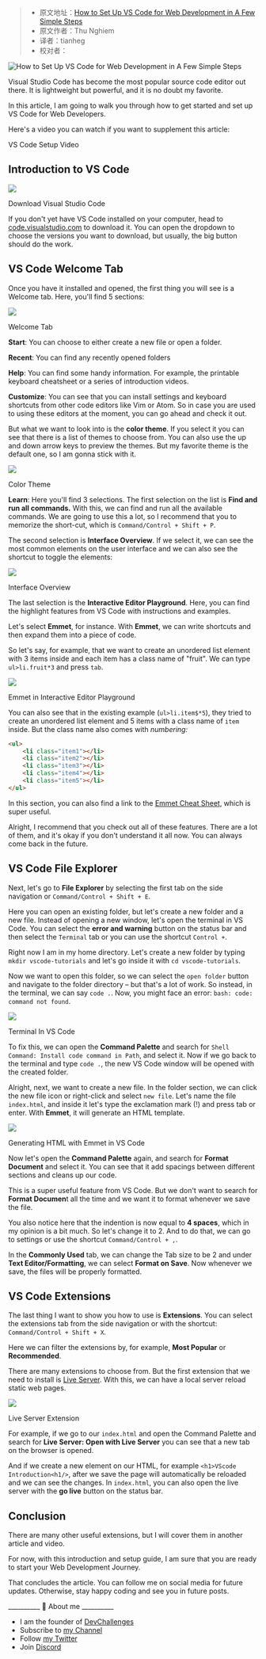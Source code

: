 > -   原文地址：[How to Set Up VS Code for Web Development in A Few Simple Steps](https://www.freecodecamp.org/news/how-to-set-up-vs-code-for-web-development/)
> -   原文作者：Thu Nghiem
> -   译者：tianheg
> -   校对者：


![How to Set Up VS Code for Web Development in A Few Simple Steps](https://www.freecodecamp.org/news/content/images/size/w2000/2021/01/ep11-vscode-1.jpg)

Visual Studio Code has become the most popular source code editor out there. It is lightweight but powerful, and it is no doubt my favorite.

In this article, I am going to walk you through how to get started and set up VS Code for Web Developers.  
  
Here's a video you can watch if you want to supplement this article:

VS Code Setup Video

## Introduction to VS Code

![](https://www.freecodecamp.org/news/content/images/2021/01/Screenshot-2021-01-20-at-17.22.57.png)

Download Visual Studio Code

If you don't yet have VS Code installed on your computer, head to  [code.visualstudio.com][1]  to download it. You can open the dropdown to choose the versions you want to download, but usually, the big button should do the work.

## VS Code Welcome Tab

Once you have it installed and opened, the first thing you will see is a Welcome tab. Here, you'll find 5 sections:

![](https://www.freecodecamp.org/news/content/images/2021/01/Screenshot-2021-01-20-at-17.26.12.png)

Welcome Tab

**Start**: You can choose to either create a new file or open a folder.

**Recent**: You can find any recently opened folders

**Help**: You can find some handy information. For example, the printable keyboard cheatsheet or a series of introduction videos.

**Customize**: You can see that you can install settings and keyboard shortcuts from other code editors like Vim or Atom. So in case you are used to using these editors at the moment, you can go ahead and check it out.

But what we want to look into is the  **color theme**. If you select it you can see that there is a list of themes to choose from. You can also use the up and down arrow keys to preview the themes. But my favorite theme is the default one, so I am gonna stick with it.

![](https://www.freecodecamp.org/news/content/images/2021/01/Screenshot-2021-01-20-at-17.59.13.png)

Color Theme

**Learn**: Here you'll find 3 selections. The first selection on the list is  **Find and run all commands.**  With this, we can find and run all the available commands. We are going to use this a lot, so I recommend that you to memorize the short-cut, which is  `Command/Control + Shift + P`.

The second selection is  **Interface Overview**. If we select it, we can see the most common elements on the user interface and we can also see the shortcut to toggle the elements:

![](https://www.freecodecamp.org/news/content/images/2021/01/Screenshot-2021-01-20-at-17.30.16.png)

Interface Overview

The last selection is the  **Interactive Editor Playground**. Here, you can find the highlight features from VS Code with instructions and examples.

Let's select  **Emmet**, for instance. With  **Emmet**, we can write shortcuts and then expand them into a piece of code.

So let's say, for example, that we want to create an unordered list element with 3 items inside and each item has a class name of "fruit". We can type  `ul>li.fruit*3`  and press  `tab`.

![](https://www.freecodecamp.org/news/content/images/2021/01/emmet.gif)

Emmet in Interactive Editor Playground

You can also see that in the existing example (`ul>li.item$*5`), they tried to create an unordered list element and 5 items with a class name of  `item`  inside. But the class name also comes with  _numbering:_

```html
<ul>
    <li class="item1"></li>
    <li class="item2"></li>
    <li class="item3"></li>
    <li class="item4"></li>
    <li class="item5"></li>
</ul>
```

In this section, you can also find a link to the  [Emmet Cheat Sheet][2], which is super useful.

Alright, I recommend that you check out all of these features. There are a lot of them, and it's okay if you don't understand it all now. You can always come back in the future.

## VS Code File Explorer

Next, let's go to  **File Explorer**  by selecting the first tab on the side navigation or  `Command/Control + Shift + E`.

Here you can open an existing folder, but let's create a new folder and a new file. Instead of opening a new window, let's open the terminal in VS Code. You can select the  **error and warning**  button on the status bar and then select the  `Terminal`  tab or you can use the shortcut `Control +`.

Right now I am in my home directory. Let's create a new folder by typing  `mkdir vscode-tutorials`  and let's go inside it with  `cd vscode-tutorials`.

Now we want to open this folder, so we can select the  `open folder`  button and navigate to the folder directory – but that's a lot of work. So instead, in the terminal, we can say  `code .`. Now, you might face an error:  `bash: code: command not found`.

![](https://www.freecodecamp.org/news/content/images/2021/01/Screenshot-2021-01-20-at-17.52.42.png)

Terminal In VS Code

To fix this, we can open the  **Command Palette**  and search for  `Shell Command: Install code command in Path`, and select it. Now if we go back to the terminal and type  `code .`, the new VS Code window will be opened with the created folder.

Alright, next, we want to create a new file. In the folder section, we can click the new file icon or right-click and select  `new file`. Let's name the file  `index.html`, and inside it let's type the exclamation mark (!) and press tab or enter. With  **Emmet**, it will generate an HTML template.

![](https://www.freecodecamp.org/news/content/images/2021/01/Screenshot-2021-01-20-at-17.55.20.png)

Generating HTML with Emmet in VS Code

Now let's open the  **Command Palette**  again, and search for  **Format Document**  and select it. You can see that it add spacings between different sections and cleans up our code.

This is a super useful feature from VS Code. But we don't want to search for  **Format Documen**t all the time and we want it to format whenever we save the file.

You also notice here that the indention is now equal to  **4 spaces**, which in my opinion is a bit much. So let's change it to 2. And to do that, we can go to settings or use the shortcut `Command/Control + ,`.

In the  **Commonly Used**  tab, we can change the Tab size to be 2 and under  **Text Editor/Formatting**, we can select  **Format on Save**. Now whenever we save, the files will be properly formatted.

## VS Code Extensions

The last thing I want to show you how to use is  **Extensions**. You can select the extensions tab from the side navigation or with the shortcut:  `Command/Control + Shift + X`.

Here we can filter the extensions by, for example,  **Most Popular**  or  **Recommended**.

There are many extensions to choose from. But the first extension that we need to install is  [Live Server][3]. With this, we can have a local server reload static web pages.

![](https://www.freecodecamp.org/news/content/images/2021/01/Screenshot-2021-01-20-at-17.56.38.png)

Live Server Extension

For example, if we go to our  `index.html`  and open the Command Palette and search for  **Live Server: Open with Live Server**  you can see that a new tab on the browser is opened.

And if we create a new element on our HTML, for example  `<h1>VScode Introduction<h1/>`, after we save the page will automatically be reloaded and we can see the changes. In  `index.html`, you can also open the live server with the  **go live**  button on the status bar.

## Conclusion

There are many other useful extensions, but I will cover them in another article and video.

For now, with this introduction and setup guide, I am sure that you are ready to start your Web Development Journey.

That concludes the article. You can follow me on social media for future updates. Otherwise, stay happy coding and see you in future posts.  
  
\_\_\_\_\_\_\_\_\_\_ 🐣 About me \_\_\_\_\_\_\_\_\_\_

-   I am the founder of  [DevChallenges][4]
-   Subscribe to  [my Channel][5]
-   Follow  [my Twitter][6]
-   Join  [Discord][7]

[1]: https://code.visualstudio.com/
[2]: https://docs.emmet.io/cheat-sheet/
[3]: https://marketplace.visualstudio.com/items?itemName=ritwickdey.LiveServer
[4]: https://devchallenges.io/
[5]: https://www.youtube.com/c/thunghiem
[6]: https://twitter.com/thunghiemdinh
[7]: https://discord.com/invite/3R6vFeM
